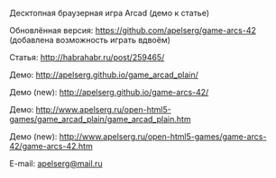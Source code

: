 ﻿Десктопная браузерная игра Arcad (демо к статье)

Обновлённая версия: https://github.com/apelserg/game-arcs-42
(добавлена возможность играть вдвоём)

Статья: http://habrahabr.ru/post/259465/

Демо: http://apelserg.github.io/game_arcad_plain/

Демо (new): http://apelserg.github.io/game-arcs-42/

Демо: http://www.apelserg.ru/open-html5-games/game_arcad_plain/game_arcad_plain.htm

Демо (new): http://www.apelserg.ru/open-html5-games/game-arcs-42/game-arcs-42.htm

E-mail: apelserg@mail.ru
